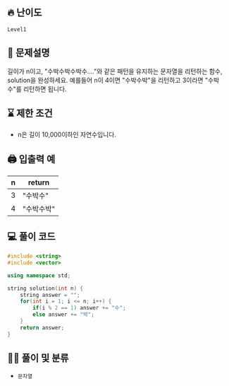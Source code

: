 ## 🔥 난이도
`Level1`

## 📝 문제설명
길이가 n이고, "수박수박수박수...."와 같은 패턴을 유지하는 문자열을 리턴하는 함수, solution을 완성하세요. 예를들어 n이 4이면 "수박수박"을 리턴하고 3이라면 "수박수"를 리턴하면 됩니다.

## ⌛️ 제한 조건
- n은 길이 10,000이하인 자연수입니다.

## 🖨  입출력 예
n|	return
--|--
3|	"수박수"
4|	"수박수박"

## 💻 풀이 코드
```cpp
#include <string>
#include <vector>

using namespace std;

string solution(int n) {
    string answer = "";
    for(int i = 1; i <= n; i++) {
        if(i % 2 == 1) answer += "수";
        else answer += "박";
    }
    return answer;
}
```

## ✍🏻 풀이 및 분류
- `문자열`
